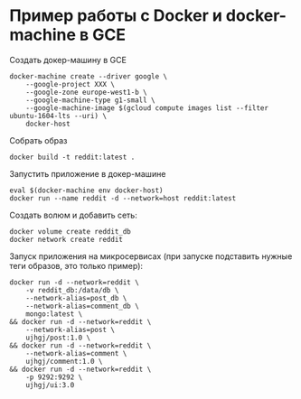 # Пример работы с Docker и docker-machine в GCE

Создать докер-машину в GCE


    docker-machine create --driver google \
        --google-project XXX \
        --google-zone europe-west1-b \
        --google-machine-type g1-small \
        --google-machine-image $(gcloud compute images list --filter ubuntu-1604-lts --uri) \
        docker-host

Собрать образ


    docker build -t reddit:latest .

Запустить приложение в докер-машине


    eval $(docker-machine env docker-host)
    docker run --name reddit -d --network=host reddit:latest

Создать волюм и добавить сеть:


    docker volume create reddit_db
    docker network create reddit

Запуск приложения на микросервисах (при запуске подставить нужные теги образов, это только пример):


    docker run -d --network=reddit \
        -v reddit_db:/data/db \
        --network-alias=post_db \
        --network-alias=comment_db \
        mongo:latest \
    && docker run -d --network=reddit \
        --network-alias=post \
        ujhgj/post:1.0 \
    && docker run -d --network=reddit \
        --network-alias=comment \
        ujhgj/comment:1.0 \
    && docker run -d --network=reddit \
        -p 9292:9292 \
        ujhgj/ui:3.0
